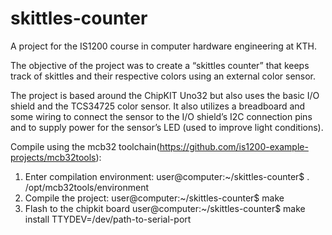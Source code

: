 # skittles-counter

A project for the IS1200 course in computer hardware engineering at KTH. 

The objective of the project was to create a “skittles counter” that keeps track of skittles and their respective colors using an external color sensor. 

The project is based around the ChipKIT Uno32 but also uses the basic I/O shield and the TCS34725 color sensor. It also utilizes a breadboard and some wiring to connect the sensor to the I/O shield’s I2C connection pins and to supply power for the sensor’s LED (used to improve light conditions).

Compile using the mcb32 toolchain(https://github.com/is1200-example-projects/mcb32tools):
1. Enter compilation environment:
    user@computer:~/skittles-counter$ . /opt/mcb32tools/environment
2. Compile the project:
    user@computer:~/skittles-counter$ make
3. Flash to the chipkit board
    user@computer:~/skittles-counter$ make install TTYDEV=/dev/path-to-serial-port
    
